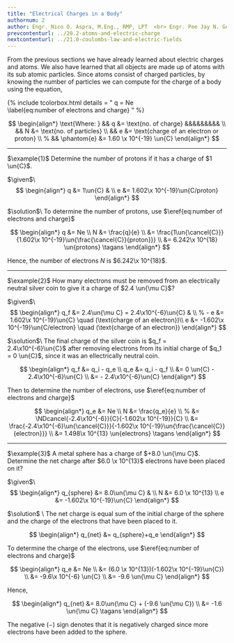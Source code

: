 ```yaml
---
title: "Electrical Charges in a Body"
authornum: 2
author: Engr. Nico O. Aspra, M.Eng., RMP, LPT  <br> Engr. Pee Jay N. Gealone
prevcontenturl: ../20.2-atoms-and-electric-charge
nextcontenturl: ../21.0-coulombs-law-and-electric-fields
---
```




From the previous sections we have already learned about electric charges and atoms. We also have learned that all objects are made up of atoms with its sub atomic particles. Since atoms consist of charged particles, by knowing the number of particles we can compute for the charge of a body using the equation,

{% include tcolorbox.html
    details = "
        q = Ne	
        \label{eq:number of electrons and charge}
    "
%}

$$
\begin{align*}
	\text{Where: } && q &= \text{no. of charge} &&&&&&&&& \\
		&& N &= \text{no. of particles} \\
		&& e &= \text{charge of an electron or proton} \\
		% && \phantom{e} &= 1.60 \x 10^{-19} \un{C}
\end{align*}
$$



---
$\example{1}$
Determine the number of protons if it has a charge of $1 \un{C}$.

$\given$\\
$$
\begin{align*}
	q &= 1\un{C} & \\
	e &= 1.602\x 10^{-19}\un{C/proton}
\end{align*}
$$


$\solution$\\
To determine the number of protons, use $\eref{eq:number of electrons and charge}$

$$
\begin{align*}
	q &= Ne \\
	N &= \frac{q}{e} \\
	&= \frac{1\un{\cancel{C}}}{1.602\x 10^{-19}\un{\frac{\cancel{C}}{proton}}} \\
	&= 6.242\x 10^{18} \un{protons}	\tagans
\end{align*}
$$

Hence, the number of electrons $N$ is $6.242\x 10^{18}$.





---
$\example{2}$
How many electrons must be removed from an electrically neutral silver coin to give it a charge of $2.4 \un{\mu C}$?

$\given$\\
$$
\begin{align*}
	q_f &= 2.4\un{\mu C} = 2.4\x10^{-6}\un{C} & \\
	% - e &= 1.602\x 10^{-19}\un{C} \quad (\text{charge of an electron})\\
	e &= -1.602\x 10^{-19}\un{C/electron}  \quad (\text{charge of an electron})
\end{align*}
$$

$\solution$\\
The final charge of the silver coin is $q_f = 2.4\x10^{-6}\un{C}$ after removing electrons from its initial charge of $q_1 = 0 \un{C}$, since it was an ellectrically neutral coin.

$$
\begin{align*}
	q_f &= q_i - q_e \\
	q_e &= q_i - q_f \\
	&= 0 \un{C} - 2.4\x10^{-6}\un{C} \\
	&= - 2.4\x10^{-6}\un{C}
\end{align*}
$$

Then to determine the number of electrons, use $\eref{eq:number of electrons and charge}$

$$
\begin{align*}
	q_e &= Ne \\
	N &= \frac{q_e}{e} \\
	% &= \NDcancel{-2.4\x10^{-6}}{C}{-1.602\x 10^{-19}}{C} \\
	&= \frac{-2.4\x10^{-6}\un{\cancel{C}}}{-1.602\x 10^{-19}\un{\frac{\cancel{C}}{electron}}} \\
	&= 1.498\x 10^{13} \un{electrons}		\tagans
\end{align*}
$$





---
$\example{3}$
A metal sphere has a charge of $+8.0 \un{\mu C}$. Determine the net charge after $6.0 \x 10^{13}$ electrons have been placed on it?

$\given$\\
$$
\begin{align*}
	q_{sphere} &= 8.0\un{\mu C} & \\
	N &= 6.0 \x 10^{13} \\
	e &= -1.602\x 10^{-19}\un{C}
\end{align*}
$$

$\solution$ \\
The net charge is equal sum of the initial charge of the sphere and the charge of the electrons that have been placed to it.

$$
\begin{align*}
	q_{net} &= q_{sphere}+q_e
\end{align*}
$$

To determine the charge of the electrons, use $\eref{eq:number of electrons and charge}$

$$
\begin{align*}
	q_e &= Ne \\
	&= (6.0 \x 10^{13})(-1.602\x 10^{-19}\un{C}) \\
	&= -9.6\x 10^{-6} \un{C} \\
	&= -9.6 \un{\mu C}
\end{align*}
$$

Hence,

$$
\begin{align*}
	q_{net} &= 8.0\un{\mu C} + (-9.6 \un{\mu C}) \\
	&= -1.6 \un{\mu C}		\tagans
\end{align*}
$$

The negative $(-)$ sign denotes that it is negatively charged since more electrons have been added to the sphere.
